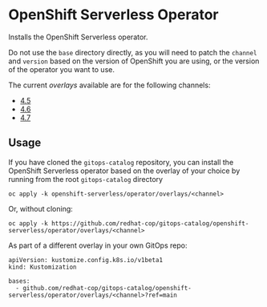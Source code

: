 # OpenShift Serverless Operator

Installs the OpenShift Serverless operator.

Do not use the `base` directory directly, as you will need to patch the `channel` and `version` based on the version of OpenShift you are using, or the version of the operator you want to use.

The current *overlays* available are for the following channels:
* [4.5](overlays/4.5)
* [4.6](overlays/4.6)
* [4.7](overlays/4.7)

## Usage

If you have cloned the `gitops-catalog` repository, you can install the OpenShift Serverless operator based on the overlay of your choice by running from the root `gitops-catalog` directory

```
oc apply -k openshift-serverless/operator/overlays/<channel>
```

Or, without cloning:

```
oc apply -k https://github.com/redhat-cop/gitops-catalog/openshift-serverless/operator/overlays/<channel>
```

As part of a different overlay in your own GitOps repo:

```
apiVersion: kustomize.config.k8s.io/v1beta1
kind: Kustomization

bases:
  - github.com/redhat-cop/gitops-catalog/openshift-serverless/operator/overlays/<channel>?ref=main
```
